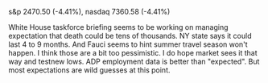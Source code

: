 s&p 2470.50 (-4.41%),  nasdaq 7360.58 (-4.41%)

White House taskforce briefing seems to be working on managing expectation that death could be tens of thousands. 
NY state says it could last 4 to 9 months. And Fauci seems to hint summer travel season won't happen.
I think those are a bit too pessimistic. I do hope market sees it that way and testnew lows.
ADP employment data is better than "expected". But most expectations are wild guesses at this point.


